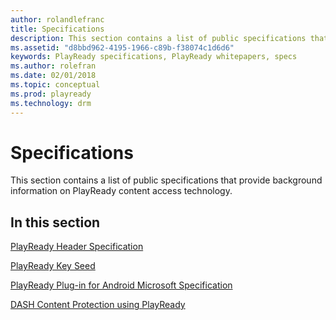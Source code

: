 ```yaml
---
author: rolandlefranc
title: Specifications
description: This section contains a list of public specifications that provide background information on PlayReady content access technology.
ms.assetid: "d8bbd962-4195-1966-c89b-f38074c1d6d6"
keywords: PlayReady specifications, PlayReady whitepapers, specs
ms.author: rolefran
ms.date: 02/01/2018
ms.topic: conceptual
ms.prod: playready
ms.technology: drm
---
```



# Specifications


This section contains a list of public specifications that provide background information on PlayReady content access technology.

## In this section

[PlayReady Header Specification](playready-header-specification.md)

[PlayReady Key Seed](playready-key-seed.md)

[PlayReady Plug-in for Android Microsoft Specification](playready-plugin-for-android-specification.md)

[DASH Content Protection using PlayReady](mpeg-dash-playready.md)
